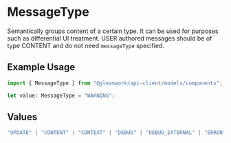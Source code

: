 # MessageType

Semantically groups content of a certain type. It can be used for purposes such as differential UI treatment. USER authored messages should be of type CONTENT and do not need `messageType` specified.

## Example Usage

```typescript
import { MessageType } from "@gleanwork/api-client/models/components";

let value: MessageType = "WARNING";
```

## Values

```typescript
"UPDATE" | "CONTENT" | "CONTEXT" | "DEBUG" | "DEBUG_EXTERNAL" | "ERROR" | "HEADING" | "WARNING"
```